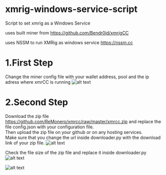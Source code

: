 # xmrig-windows-service-script
Script to set xmrig as a Windows Service

uses built miner from https://github.com/Bendr0id/xmrigCC

uses NSSM to run XMRig as windows service https://nssm.cc

# 1.First Step

Change the miner config file with your wallet address, pool and the ip adress where xmrCC is running
![alt text](https://github.com/ReMonero/xmrcc/blob/master/xmrcc1.JPG?raw=true)
# 2.Second Step
Download the zip file https://github.com/ReMonero/xmrcc/raw/master/xmrcc.zip and replace the file config.json with your configuration file.<br />
Then upload the zip file on your github or on any hosting services.<br />                                                                  Make sure that you change the url inside downloader.py with the download link of your zip file.
![alt text](https://github.com/ReMonero/xmrcc/blob/master/xmrcc2.JPG?raw=true)

Check the file size of the zip file and replace it inside downloader.py<br /> 
![alt text](https://github.com/ReMonero/xmrcc/blob/master/xmrcc3.JPG?raw=true)

![alt text](https://github.com/ReMonero/xmrcc/blob/master/xmrcc4.JPG?raw=true)
